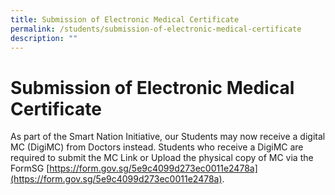 ```yaml
---
title: Submission of Electronic Medical Certificate
permalink: /students/submission-of-electronic-medical-certificate
description: ""
---
```

# **Submission of Electronic Medical Certificate**

  
As part of the Smart Nation Initiative, our Students may now receive a digital MC (DigiMC) from Doctors instead. Students who receive a DigiMC are required to submit the MC Link or Upload the physical copy of MC via the FormSG [https://form.gov.sg/5e9c4099d273ec0011e2478a](https://form.gov.sg/5e9c4099d273ec0011e2478a). 